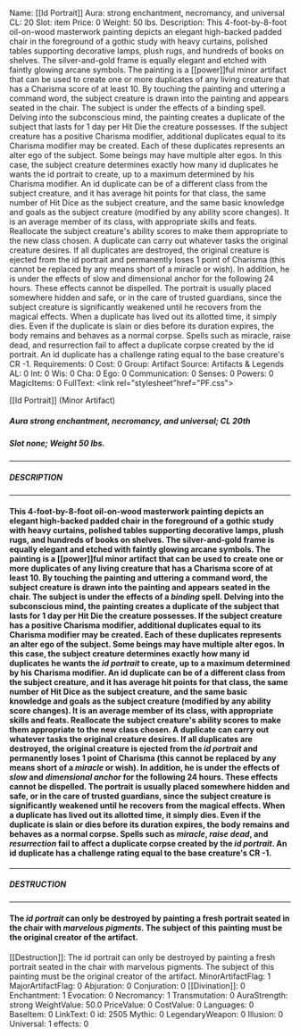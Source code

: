 Name: [[Id Portrait]]
Aura: strong enchantment, necromancy, and universal
CL: 20
Slot: item
Price: 0
Weight: 50 lbs.
Description: This 4-foot-by-8-foot oil-on-wood masterwork painting depicts an elegant high-backed padded chair in the foreground of a gothic study with heavy curtains, polished tables supporting decorative lamps, plush rugs, and hundreds of books on shelves. The silver-and-gold frame is equally elegant and etched with faintly glowing arcane symbols. The painting is a [[power]]ful minor artifact that can be used to create one or more duplicates of any living creature that has a Charisma score of at least 10. By touching the painting and uttering a command word, the subject creature is drawn into the painting and appears seated in the chair. The subject is under the effects of a binding spell. Delving into the subconscious mind, the painting creates a duplicate of the subject that lasts for 1 day per Hit Die the creature possesses. If the subject creature has a positive Charisma modifier, additional duplicates equal to its Charisma modifier may be created. Each of these duplicates represents an alter ego of the subject. Some beings may have multiple alter egos. In this case, the subject creature determines exactly how many id duplicates he wants the id portrait to create, up to a maximum determined by his Charisma modifier. An id duplicate can be of a different class from the subject creature, and it has average hit points for that class, the same number of Hit Dice as the subject creature, and the same basic knowledge and goals as the subject creature (modified by any ability score changes). It is an average member of its class, with appropriate skills and feats. Reallocate the subject creature's ability scores to make them appropriate to the new class chosen. A duplicate can carry out whatever tasks the original creature desires. If all duplicates are destroyed, the original creature is ejected from the id portrait and permanently loses 1 point of Charisma (this cannot be replaced by any means short of a miracle or wish). In addition, he is under the effects of slow and dimensional anchor for the following 24 hours. These effects cannot be dispelled. The portrait is usually placed somewhere hidden and safe, or in the care of trusted guardians, since the subject creature is significantly weakened until he recovers from the magical effects. When a duplicate has lived out its allotted time, it simply dies. Even if the duplicate is slain or dies before its duration expires, the body remains and behaves as a normal corpse. Spells such as miracle, raise dead, and resurrection fail to affect a duplicate corpse created by the id portrait. An id duplicate has a challenge rating equal to the base creature's CR -1.
Requirements: 0
Cost: 0
Group: Artifact
Source: Artifacts & Legends
AL: 0
Int: 0
Wis: 0
Cha: 0
Ego: 0
Communication: 0
Senses: 0
Powers: 0
MagicItems: 0
FullText: <link rel="stylesheet"href="PF.css"><div class="heading"><p class="alignleft">[[Id Portrait]] (Minor Artifact)</p><div style="clear: both;"></div></div><div><h5><b>Aura </b>strong enchantment, necromancy, and universal; <b>CL </b>20th</h5><h5><b>Slot </b>none; <b>Weight </b>50 lbs.</h5></div><hr/><div><h5><b>DESCRIPTION</b></h5></div><hr/><div><h4><p>This 4-foot-by-8-foot oil-on-wood masterwork painting depicts an elegant high-backed padded chair in the foreground of a gothic study with heavy curtains, polished tables supporting decorative lamps, plush rugs, and hundreds of books on shelves. The silver-and-gold frame is equally elegant and etched with faintly glowing arcane symbols. The painting is a [[power]]ful minor artifact that can be used to create one or more duplicates of any living creature that has a Charisma score of at least 10. By touching the painting and uttering a command word, the subject creature is drawn into the painting and appears seated in the chair. The subject is under the effects of a <i>binding</i> spell. Delving into the subconscious mind, the painting creates a duplicate of the subject that lasts for 1 day per Hit Die the creature possesses. If the subject creature has a positive Charisma modifier, additional duplicates equal to its Charisma modifier may be created. Each of these duplicates represents an alter ego of the subject. Some beings may have multiple alter egos. In this case, the subject creature determines exactly how many id duplicates he wants the <i>id portrait</i> to create, up to a maximum determined by his Charisma modifier. An id duplicate can be of a different class from the subject creature, and it has average hit points for that class, the same number of Hit Dice as the subject creature, and the same basic knowledge and goals as the subject creature (modified by any ability score changes). It is an average member of its class, with appropriate skills and feats. Reallocate the subject creature's ability scores to make them appropriate to the new class chosen. A duplicate can carry out whatever tasks the original creature desires. If all duplicates are destroyed, the original creature is ejected from the <i>id portrait</i> and permanently loses 1 point of Charisma (this cannot be replaced by any means short of a <i>miracle</i> or wish). In addition, he is under the effects of <i>slow</i> and <i>dimensional anchor</i> for the following 24 hours. These effects cannot be dispelled. The portrait is usually placed somewhere hidden and safe, or in the care of trusted guardians, since the subject creature is significantly weakened until he recovers from the magical effects. When a duplicate has lived out its allotted time, it simply dies. Even if the duplicate is slain or dies before its duration expires, the body remains and behaves as a normal corpse. Spells such as <i>miracle</i>, <i>raise dead</i>, and <i>resurrection</i> fail to affect a duplicate corpse created by the <i>id portrait</i>. An id duplicate has a challenge rating equal to the base creature's CR -1.</p></h4></div><hr/><div><h5><b>DESTRUCTION</b></h5></div><hr/><div><h4><p>The <i>id portrait</i> can only be destroyed by painting a fresh portrait seated in the chair with <i>marvelous pigments</i>. The subject of this painting must be the original creator of the artifact.</p></h4></div>
[[Destruction]]: The id portrait can only be destroyed by painting a fresh portrait seated in the chair with marvelous pigments. The subject of this painting must be the original creator of the artifact.
MinorArtifactFlag: 1
MajorArtifactFlag: 0
Abjuration: 0
Conjuration: 0
[[Divination]]: 0
Enchantment: 1
Evocation: 0
Necromancy: 1
Transmutation: 0
AuraStrength: strong
WeightValue: 50.0
PriceValue: 0
CostValue: 0
Languages: 0
BaseItem: 0
LinkText: 0
id: 2505
Mythic: 0
LegendaryWeapon: 0
Illusion: 0
Universal: 1
effects: 0
